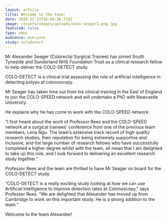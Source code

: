 ```yaml
---
layout: article
title: Welcome to the team!
date: 2020-12-23T16:09:30.719Z
image: /assets/images/uploads/alex-seager2.png.jpg
featured: false
type: news
audience: everyone
study: colodetect
---
```

Mr Alexander Seager (Colorectal Surgical Trainee) has joined South Tyneside and Sunderland NHS Foundation Trust as a clinical research fellow to help deliver the COLO-DETECT study.

COLO-DETECT is a clinical trial assessing the role of artificial intelligence in detecting polyps at colonoscopy.

Mr Seager has taken time out from his clinical training in the East of England to join the COLO-SPEED network and will undertake a PhD with Newcastle University.

He explains why he has come to work with the COLO-SPEED network:

“I first heard about the work of Professor Rees and the COLO-SPEED network at a surgical trainees’ conference from one of the previous team members, Lena Ngu. The team’s extensive track record of high quality research studies, their reputation for being extremely supportive and inclusive, and the large number of research fellows who have successfully completed a higher degree whilst with the team, all mean that I am delighted to take up this role, and I look forward to delivering an excellent research study together.”

Professor Rees and the team are thrilled to have Mr Seager on board for the COLO-DETECT study.

“COLO-DETECT is a really exciting study looking at how we can use Artificial Intelligence to improve detection rates at Colonoscopy," says Professor Rees. "We are delighted that Alexander has moved up from Cambridge to work on this important study. He is a strong addition to the team.”

Welcome to the team Alexander!